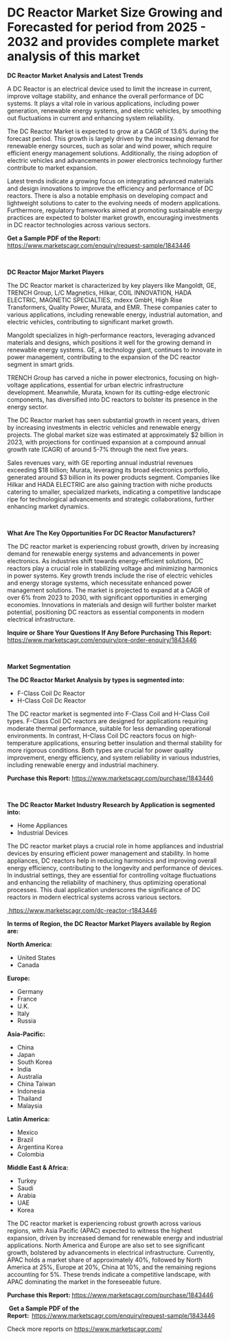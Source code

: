 <p><h1>DC Reactor Market Size Growing and Forecasted for period from 2025 - 2032 and provides complete market analysis of this market</h1></p><p><strong>DC Reactor Market Analysis and Latest Trends</strong></p>
<p><p>A DC Reactor is an electrical device used to limit the increase in current, improve voltage stability, and enhance the overall performance of DC systems. It plays a vital role in various applications, including power generation, renewable energy systems, and electric vehicles, by smoothing out fluctuations in current and enhancing system reliability.</p><p>The DC Reactor Market is expected to grow at a CAGR of 13.6% during the forecast period. This growth is largely driven by the increasing demand for renewable energy sources, such as solar and wind power, which require efficient energy management solutions. Additionally, the rising adoption of electric vehicles and advancements in power electronics technology further contribute to market expansion.</p><p>Latest trends indicate a growing focus on integrating advanced materials and design innovations to improve the efficiency and performance of DC reactors. There is also a notable emphasis on developing compact and lightweight solutions to cater to the evolving needs of modern applications. Furthermore, regulatory frameworks aimed at promoting sustainable energy practices are expected to bolster market growth, encouraging investments in DC reactor technologies across various sectors.</p></p>
<p><strong>Get a Sample PDF of the Report:&nbsp;</strong> <a href="https://www.marketscagr.com/enquiry/request-sample/1843446?utm_campaign=2264&utm_medium=2&utm_source=Github&utm_content=ia&utm_term=22022025&utm_id=dc-reactor">https://www.marketscagr.com/enquiry/request-sample/1843446</a></p>
<p>&nbsp;</p>
<p><strong>DC Reactor Major Market Players</strong></p>
<p><p>The DC Reactor market is characterized by key players like Mangoldt, GE, TRENCH Group, L/C Magnetics, Hilkar, COIL INNOVATION, HADA ELECTRIC, MAGNETIC SPECIALTIES, mdexx GmbH, High Rise Transformers, Quality Power, Murata, and EMR. These companies cater to various applications, including renewable energy, industrial automation, and electric vehicles, contributing to significant market growth.</p><p>Mangoldt specializes in high-performance reactors, leveraging advanced materials and designs, which positions it well for the growing demand in renewable energy systems. GE, a technology giant, continues to innovate in power management, contributing to the expansion of the DC reactor segment in smart grids.</p><p>TRENCH Group has carved a niche in power electronics, focusing on high-voltage applications, essential for urban electric infrastructure development. Meanwhile, Murata, known for its cutting-edge electronic components, has diversified into DC reactors to bolster its presence in the energy sector.</p><p>The DC Reactor market has seen substantial growth in recent years, driven by increasing investments in electric vehicles and renewable energy projects. The global market size was estimated at approximately $2 billion in 2023, with projections for continued expansion at a compound annual growth rate (CAGR) of around 5-7% through the next five years.</p><p>Sales revenues vary, with GE reporting annual industrial revenues exceeding $18 billion; Murata, leveraging its broad electronics portfolio, generated around $3 billion in its power products segment. Companies like Hilkar and HADA ELECTRIC are also gaining traction with niche products catering to smaller, specialized markets, indicating a competitive landscape ripe for technological advancements and strategic collaborations, further enhancing market dynamics.</p></p>
<p>&nbsp;</p>
<p><strong>What Are The Key Opportunities For DC Reactor Manufacturers?</strong></p>
<p><p>The DC reactor market is experiencing robust growth, driven by increasing demand for renewable energy systems and advancements in power electronics. As industries shift towards energy-efficient solutions, DC reactors play a crucial role in stabilizing voltage and minimizing harmonics in power systems. Key growth trends include the rise of electric vehicles and energy storage systems, which necessitate enhanced power management solutions. The market is projected to expand at a CAGR of over 6% from 2023 to 2030, with significant opportunities in emerging economies. Innovations in materials and design will further bolster market potential, positioning DC reactors as essential components in modern electrical infrastructure.</p></p>
<p><strong>Inquire or Share Your Questions If Any Before Purchasing This Report:</strong> <a href="https://www.marketscagr.com/enquiry/pre-order-enquiry/1843446?utm_campaign=2264&utm_medium=2&utm_source=Github&utm_content=ia&utm_term=22022025&utm_id=dc-reactor">https://www.marketscagr.com/enquiry/pre-order-enquiry/1843446</a></p>
<p>&nbsp;</p>
<p><strong>Market Segmentation</strong></p>
<p><strong>The DC Reactor Market Analysis by types is segmented into:</strong></p>
<p><ul><li>F-Class Coil Dc Reactor</li><li>H-Class Coil Dc Reactor</li></ul></p>
<p><p>The DC reactor market is segmented into F-Class Coil and H-Class Coil types. F-Class Coil DC reactors are designed for applications requiring moderate thermal performance, suitable for less demanding operational environments. In contrast, H-Class Coil DC reactors focus on high-temperature applications, ensuring better insulation and thermal stability for more rigorous conditions. Both types are crucial for power quality improvement, energy efficiency, and system reliability in various industries, including renewable energy and industrial machinery.</p></p>
<p><strong>Purchase this Report:&nbsp;</strong><a href="https://www.marketscagr.com/purchase/1843446?utm_campaign=2264&utm_medium=2&utm_source=Github&utm_content=ia&utm_term=22022025&utm_id=dc-reactor">https://www.marketscagr.com/purchase/1843446</a></p>
<p>&nbsp;</p>
<p><strong>The DC Reactor Market Industry Research by Application is segmented into:</strong></p>
<p><ul><li>Home Appliances</li><li>Industrial Devices</li></ul></p>
<p><p>The DC reactor market plays a crucial role in home appliances and industrial devices by ensuring efficient power management and stability. In home appliances, DC reactors help in reducing harmonics and improving overall energy efficiency, contributing to the longevity and performance of devices. In industrial settings, they are essential for controlling voltage fluctuations and enhancing the reliability of machinery, thus optimizing operational processes. This dual application underscores the significance of DC reactors in modern electrical systems across various sectors.</p></p>
<p><a href="https://www.marketscagr.com/dc-reactor-r1843446?utm_campaign=2264&utm_medium=2&utm_source=Github&utm_content=ia&utm_term=22022025&utm_id=dc-reactor">&nbsp;https://www.marketscagr.com/dc-reactor-r1843446</a></p>
<p><strong>In terms of Region, the DC Reactor Market Players available by Region are:</strong></p>
<p>
    <p> <strong> North America: </strong>
        <ul>
            <li>United States</li>
            <li>Canada</li>
        </ul>
        </p> 
    <p> <strong> Europe: </strong>
        <ul>
            <li>Germany</li>
            <li>France</li>
            <li>U.K.</li>
            <li>Italy</li>
            <li>Russia</li>
        </ul>
        </p> 
    <p> <strong> Asia-Pacific: </strong>
        <ul>
            <li>China</li>
            <li>Japan</li>
            <li>South Korea</li>
            <li>India</li>
            <li>Australia</li>
            <li>China Taiwan</li>
            <li>Indonesia</li>
            <li>Thailand</li>
            <li>Malaysia</li>
        </ul>
        </p> 
    <p> <strong> Latin America: </strong>
        <ul>
            <li>Mexico</li>
            <li>Brazil</li>
            <li>Argentina Korea</li>
            <li>Colombia</li>
        </ul>
        </p> 
    <p> <strong> Middle East & Africa: </strong>
        <ul>
            <li>Turkey</li>
            <li>Saudi</li>
            <li>Arabia</li>
            <li>UAE</li>
            <li>Korea</li>
        </ul>
    </p>
    </p>
<p><p>The DC reactor market is experiencing robust growth across various regions, with Asia Pacific (APAC) expected to witness the highest expansion, driven by increased demand for renewable energy and industrial applications. North America and Europe are also set to see significant growth, bolstered by advancements in electrical infrastructure. Currently, APAC holds a market share of approximately 40%, followed by North America at 25%, Europe at 20%, China at 10%, and the remaining regions accounting for 5%. These trends indicate a competitive landscape, with APAC dominating the market in the foreseeable future.</p></p>
<p><strong>Purchase this Report: </strong><a href="https://www.marketscagr.com/purchase/1843446?utm_campaign=2264&utm_medium=2&utm_source=Github&utm_content=ia&utm_term=22022025&utm_id=dc-reactor">https://www.marketscagr.com/purchase/1843446</a></p>
<p>&nbsp;<strong>Get a Sample PDF of the Report:&nbsp;&nbsp;</strong><a href="https://www.marketscagr.com/enquiry/request-sample/1843446?utm_campaign=2264&utm_medium=2&utm_source=Github&utm_content=ia&utm_term=22022025&utm_id=dc-reactor">https://www.marketscagr.com/enquiry/request-sample/1843446</a></p>
<p><strong></strong></p>
<p>Check more reports on <a href="https://www.marketscagr.com/?utm_campaign=2264&utm_medium=2&utm_source=Github&utm_content=ia&utm_term=22022025&utm_id=dc-reactor">https://www.marketscagr.com/</a></p>